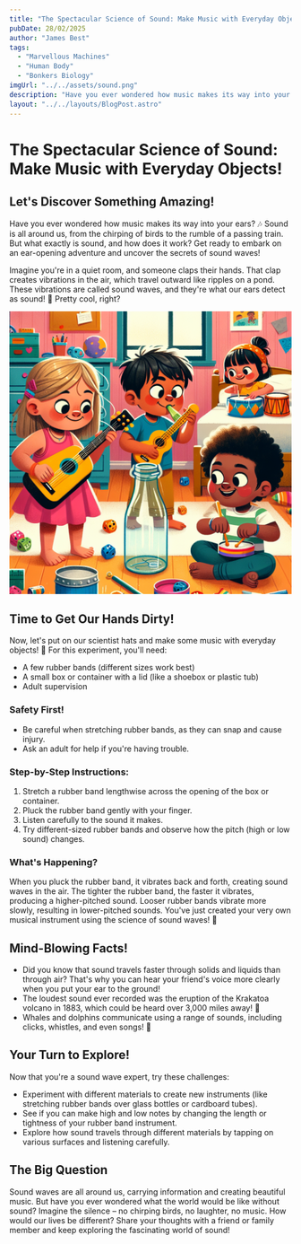 ```yaml
---
title: "The Spectacular Science of Sound: Make Music with Everyday Objects!"
pubDate: 28/02/2025
author: "James Best"
tags:
  - "Marvellous Machines"
  - "Human Body"
  - "Bonkers Biology"
imgUrl: "../../assets/sound.png"
description: "Have you ever wondered how music makes its way into your ears? 🎶 Sound is all around us, from the chirping of birds to the rumble of a passing train."
layout: "../../layouts/BlogPost.astro"
---
```


# The Spectacular Science of Sound: Make Music with Everyday Objects!

## Let's Discover Something Amazing!

Have you ever wondered how music makes its way into your ears? 🎶 Sound is all around us, from the chirping of birds to the rumble of a passing train. But what exactly is sound, and how does it work? Get ready to embark on an ear-opening adventure and uncover the secrets of sound waves!

Imagine you're in a quiet room, and someone claps their hands. That clap creates vibrations in the air, which travel outward like ripples on a pond. These vibrations are called sound waves, and they're what our ears detect as sound! 🌊 Pretty cool, right?

![Sound Wave Diagram](../../assets/sound.png)

## Time to Get Our Hands Dirty!

Now, let's put on our scientist hats and make some music with everyday objects! 🎵 For this experiment, you'll need:

- A few rubber bands (different sizes work best)
- A small box or container with a lid (like a shoebox or plastic tub)
- Adult supervision

### Safety First!

- Be careful when stretching rubber bands, as they can snap and cause injury.
- Ask an adult for help if you're having trouble.

### Step-by-Step Instructions:

1. Stretch a rubber band lengthwise across the opening of the box or container.
2. Pluck the rubber band gently with your finger.
3. Listen carefully to the sound it makes.
4. Try different-sized rubber bands and observe how the pitch (high or low sound) changes.

### What's Happening?

When you pluck the rubber band, it vibrates back and forth, creating sound waves in the air. The tighter the rubber band, the faster it vibrates, producing a higher-pitched sound. Looser rubber bands vibrate more slowly, resulting in lower-pitched sounds. You've just created your very own musical instrument using the science of sound waves! 🎉

## Mind-Blowing Facts!

- Did you know that sound travels faster through solids and liquids than through air? That's why you can hear your friend's voice more clearly when you put your ear to the ground!
- The loudest sound ever recorded was the eruption of the Krakatoa volcano in 1883, which could be heard over 3,000 miles away! 🌋
- Whales and dolphins communicate using a range of sounds, including clicks, whistles, and even songs! 🐬

## Your Turn to Explore!

Now that you're a sound wave expert, try these challenges:

- Experiment with different materials to create new instruments (like stretching rubber bands over glass bottles or cardboard tubes).
- See if you can make high and low notes by changing the length or tightness of your rubber band instrument.
- Explore how sound travels through different materials by tapping on various surfaces and listening carefully.

## The Big Question

Sound waves are all around us, carrying information and creating beautiful music. But have you ever wondered what the world would be like without sound? Imagine the silence – no chirping birds, no laughter, no music. How would our lives be different? Share your thoughts with a friend or family member and keep exploring the fascinating world of sound!
